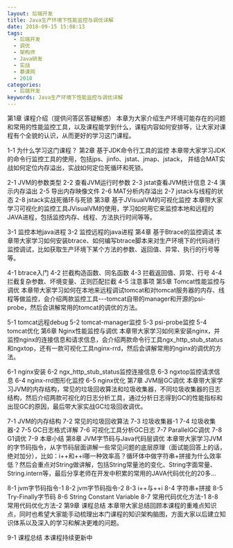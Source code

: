 ```yaml
---
layout: 后端开发
title: Java生产环境下性能监控与调优详解
date: 2018-09-15 15:08:13
tags:
  - 后端开发
  - 调优
  - 架构师
  - Java研发
  - 实战
  - 慕课网
  - 2018
categories:
  - 后端开发
keywords: Java生产环境下性能监控与调优详解
---
```

第1章 课程介绍（提供问答区答疑解惑）
本章为大家介绍生产环境可能存在的问题和常用的性能监控工具，以及课程能学到什么，课程内容如何安排等，让大家对课程有个全貌的认识，从而更好的学习这门课程。

1-1 为什么学习这门课程？
第2章 基于JDK命令行工具的监控
本章带大家学习JDK的命令行监控工具的使用，包括jps、jinfo、jstat、jmap、jstack， 并结合MAT实战如何定位内存溢出，实战如何定位死循环和死锁。

2-1 JVM的参数类型
2-2 查看JVM运行时参数
2-3 jstat查看JVM统计信息
2-4 演示内存溢出
2-5 导出内存映像文件
2-6 MAT分析内存溢出
2-7 jstack与线程的状态
2-8 jstack实战死循环与死锁
第3章 基于JVisualVM的可视化监控
本章带大家学习可视化的监控工具JVisualVM的使用，学习如何用它来监控本地和远程的JAVA进程，包括监控内存、线程、方法执行时间等等。
<!-- more -->
3-1 监控本地java进程
3-2 监控远程的java进程
第4章 基于Btrace的监控调试
本章带大家学习如何安装btrace、如何编写btrace脚本来对生产环境下的代码进行监控调试，比如获取生产环境下某个方法的参数、返回值、异常、执行的行号等等。

4-1 btrace入门
4-2 拦截构造函数、同名函数
4-3 拦截返回值、异常、行号
4-4 拦截复杂参数、坏境变量、正则匹配拦截
4-5 注意事项
第5章 Tomcat性能监控与调优
本章带大家学习如何在本地来远程调试tomcat和对tomcat服务器的内存、线程等做监控，会介绍两款监控工具---tomcat自带的manager和开源的psi-probe，然后会讲解常用的tomcat的调优的方法。

5-1 tomcat远程debug
5-2 tomcat-manager监控
5-3 psi-probe监控
5-4 tomcat优化
第6章 Nginx性能监控与调优
本章带大家学习如何来安装nginx，并监控nginx的连接信息和请求信息，会介绍两款命令行工具ngx_http_stub_status和ngxtop，还有一款可视化工具nginx-rrd，然后会讲解常用的nginx的调优的方法。

6-1 nginx安装
6-2 ngx_http_stub_status监控连接信息
6-3 ngxtop监控请求信息
6-4 nginx-rrd图形化监控
6-5 nginx优化
第7章 JVM层GC调优
本章带大家学习JVM的内存结构，常见的垃圾回收算法和垃圾收集器，不同垃圾收集器的日志结构，然后介绍两款可视化的日志分析工具，通过分析日志得到GC的性能指标和出现GC的原因，最后带大家实战GC垃圾回收调优。

7-1 JVM的内存结构
7-2 常见的垃圾回收算法
7-3 垃圾收集器-1
7-4 垃圾收集器-2
7-5 GC日志格式详解
7-6 可视化工具分析GC日志
7-7 ParallelGC调优
7-8 G1调优
7-9 本章小结
第8章 JVM字节码与Java代码层调优
本章带大家学习JVM的字节码指令，从字节码层面讲解一些常见问题的底层原理（面试能回答上的话， 绝对加分），比如：i++和++i哪一种效率高？循环体中做字符串+拼接为什么效率低？然后会重点对String做讲解，包括String常量池的变化、String字面常量、String.intern等，最后分享老师在开发中积累的常用的JAVA代码优化的20多...

8-1 jvm字节码指令-1
8-2 jvm字节码指令-2
8-3 i++与++i
8-4 字符串+拼接
8-5 Try-Finally字节码
8-6 String Constant Variable
8-7 常用代码优化方法-1
8-8 常用代码优化方法-2
第9章 课程总结
本章带大家总结回顾本课程的重难点知识点，同时也希望大家能手动梳理出本门课程的知识架构脑图，方面大家以后建立知识体系以及深入的学习和解决更难的问题。

9-1 课程总结
本课程持续更新中

<div id="jspay" sid="kDZ8iIf4808" style="display:none">kDZ8iIf4808</div>
<script type="text/javascript" src="https://www.fageka.com/j.js"></script>
<script type="text/javascript" src="https://www.fageka.com/e.js" charset="utf-8"></script>
